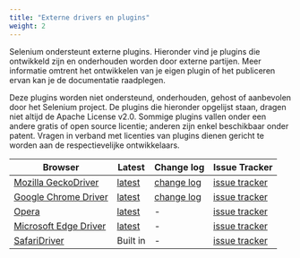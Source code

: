 ```yaml
---
title: "Externe drivers en plugins"
weight: 2
---
```


Selenium ondersteunt externe plugins. Hieronder vind je plugins die ontwikkeld
zijn en onderhouden worden door externe partijen. Meer informatie omtrent
het ontwikkelen van je eigen plugin of het publiceren ervan kan je de documentatie
raadplegen.

Deze plugins worden niet ondersteund, onderhouden, gehost of aanbevolen door
het Selenium project. De plugins die hieronder opgelijst staan, dragen niet altijd
de Apache License v2.0. Sommige plugins vallen onder een andere gratis of open source
licentie; anderen zijn enkel beschikbaar onder patent. Vragen in verband met licenties
van plugins dienen gericht te worden aan de respectievelijke ontwikkelaars.

|Browser|Latest|Change log|Issue Tracker|
|--- |--- |--- |--- |
|[Mozilla GeckoDriver](https://github.com/mozilla/geckodriver/)|[latest](https://github.com/mozilla/geckodriver/releases)|[change log](https://github.com/mozilla/geckodriver/blob/release/CHANGES.md)|[issue tracker](https://github.com/mozilla/geckodriver/issues)|
|[Google Chrome Driver](https://sites.google.com/a/chromium.org/chromedriver/)|[latest](https://sites.google.com/a/chromium.org/chromedriver/downloads)|[change log](https://sites.google.com/a/chromium.org/chromedriver/downloads)|[issue tracker](https://bugs.chromium.org/p/chromedriver/issues/list)|
|[Opera](http://choice.opera.com/developer/tools/operadriver/)|[latest](https://github.com/operasoftware/operachromiumdriver/releases)|-|[issue tracker](https://github.com/operasoftware/operachromiumdriver/issues)|
|[Microsoft Edge Driver](https://developer.microsoft.com/en-us/microsoft-edge/tools/webdriver/)|[latest](https://developer.microsoft.com/en-us/microsoft-edge/tools/webdriver/#downloads)|-|[issue tracker](https://developer.microsoft.com/en-us/microsoft-edge/platform/issues/)|
|[SafariDriver](https://webkit.org/blog/6900/webdriver-support-in-safari-10/)|Built in|-|[issue tracker](https://bugreport.apple.com/)|
